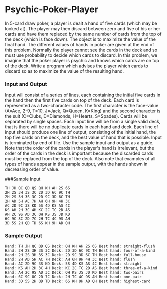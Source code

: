 # Psychic-Poker-Player


 In 5-card draw poker, a player is dealt a hand of five cards (which may be looked at). The player may then discard between zero and five of his or her cards and have them replaced by the same number of cards from the top of the deck (which is face down). The object is to maximize the value of the final hand. The different values of hands in poker are given at the end of this problem.
Normally the player cannot see the cards in the deck and so must use probability to decide which cards to discard. In this problem, we imagine that the poker player is psychic and knows which cards are on top of the deck. Write a program which advises the player which cards to discard so as to maximize the value of the resulting hand.

### Input and Output

Input will consist of a series of lines, each containing the initial five cards in the hand then the first five cards on top of the deck. Each card is represented as a two-character code. The first character is the face-value (A=Ace, 2-9, T=10, J=Jack, Q=Queen, K=King) and the second character is the suit (C=Clubs, D=Diamonds, H=Hearts, S=Spades). Cards will be separated by single spaces. Each input line will be from a single valid deck, that is there will be no duplicate cards in each hand and deck.
Each line of input should produce one line of output, consisting of the initial hand, the top five cards on the deck, and the best value of hand that is possible. Input is terminated by end of file.
Use the sample input and output as a guide. Note that the order of the cards in the player's hand is irrelevant, but the order of the cards in the deck is important because the discarded cards must be replaced from the top of the deck. Also note that examples of all types of hands appear in the sample output, with the hands shown in decreasing order of value.

###Sample Input

```
TH JH QC QD QS QH KH AH 2S 6S
2H 2S 3H 3S 3C 2D 3D 6C 9C TH
2H 2S 3H 3S 3C 2D 9C 3D 6C TH
2H AD 5H AC 7H AH 6H 9H 4H 3C
AC 2D 9C 3S KD 5S 4D KS AS 4C
KS AH 2H 3C 4H KC 2C TC 2D AS
AH 2C 9S AD 3C QH KS JS JD KD
6C 9C 8C 2D 7C 2H TC 4C 9S AH
3D 5S 2H QD TD 6S KH 9H AD QH
```

### Sample Output

```
Hand: TH JH QC QD QS Deck: QH KH AH 2S 6S Best hand: straight-flush
Hand: 2H 2S 3H 3S 3C Deck: 2D 3D 6C 9C TH Best hand: four-of-a-kind
Hand: 2H 2S 3H 3S 3C Deck: 2D 9C 3D 6C TH Best hand: full-house
Hand: 2H AD 5H AC 7H Deck: AH 6H 9H 4H 3C Best hand: flush
Hand: AC 2D 9C 3S KD Deck: 5S 4D KS AS 4C Best hand: straight
Hand: KS AH 2H 3C 4H Deck: KC 2C TC 2D AS Best hand: three-of-a-kind
Hand: AH 2C 9S AD 3C Deck: QH KS JS JD KD Best hand: two-pairs
Hand: 6C 9C 8C 2D 7C Deck: 2H TC 4C 9S AH Best hand: one-pair
Hand: 3D 5S 2H QD TD Deck: 6S KH 9H AD QH Best hand: highest-card
```
